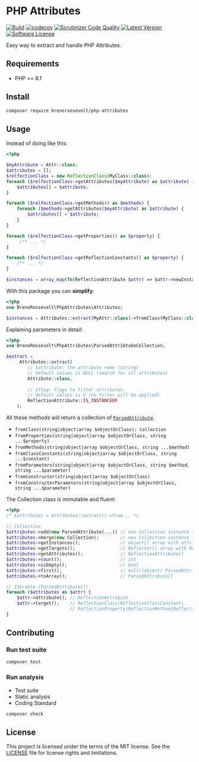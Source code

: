 # PHP Attributes
[![Build](https://github.com/brenoroosevelt/php-attributes/actions/workflows/ci.yml/badge.svg)](https://github.com/brenoroosevelt/php-attributes/actions/workflows/ci.yml)
[![codecov](https://codecov.io/gh/brenoroosevelt/php-attributes/branch/main/graph/badge.svg?token=S1QBA18IBX)](https://codecov.io/gh/brenoroosevelt/php-attributes)
[![Scrutinizer Code Quality](https://scrutinizer-ci.com/g/brenoroosevelt/php-attributes/badges/quality-score.png?b=main)](https://scrutinizer-ci.com/g/brenoroosevelt/php-attributes/?branch=main)
[![Latest Version](https://img.shields.io/github/release/brenoroosevelt/php-attributes.svg?style=flat)](https://github.com/brenoroosevelt/php-attributes/releases)
[![Software License](https://img.shields.io/badge/license-MIT-brightgreen.svg?style=flat)](LICENSE.md)

Easy way to extract and handle PHP Attributes.

## Requirements

* PHP >= 8.1

## Install 

```bash
composer require brenoroosevelt/php-attributes
```

## Usage
Instead of doing like this:

```php
<?php

$myAttribute = Attr::class;
$attributes = [];
$relfectionClass = new ReflectionClass(MyClass::class);
foreach ($relfectionClass->getAttributes($myAttribute) as $attribute) {
    $attributes[] = $attribute;
}

foreach ($relfectionClass->getMethods() as $methods) {
    foreach ($methods->getAttributes($myAttribute) as $attribute) {
        $attributes[] = $attribute;
    }
}

foreach ($relfectionClass->getProperties() as $property) {
     /** ... */
}

foreach ($relfectionClass->getReflectionConstants() as $property) {
    /** ... */
}

$instances = array_map(fn(ReflectionAttribute $attr) => $attr->newInstance(), $attributes);
```
With this package you can **simplify**:

```php
<?php
use BrenoRoosevelt\PhpAttributes\Attributes;

$instances = Attributes::extract(MyAttr::class)->fromClass(MyClass::class)->getInstances();
```
Explaining parameters in detail:

```php
<?php
use BrenoRoosevelt\PhpAttributes\ParsedAttribtubeCollection;

$extract = 
     Attributes::extract(
        // $attribute: the attribute name (string)
        // default values is NULL (search for all attributes)
        Attribute::class,
        
        // $flag: flags to filter attributes.     
        // default values is 0 (no filter will be applied)
        ReflectionAttribute::IS_INSTANCEOF
    );
```
All these methods will return a collection of [`ParsedAttribute`](src/ParsedAttribute.php).

 * `fromClass(string|object|array $objectOrClass): Collection`
 * `fromProperties(string|object|array $objectOrClass, string ...$property)`
 * `fromMethods(string|object|array $objectOrClass, string ...$method)`
 * `fromClassConstants(string|object|array $objectOrClass, string ...$constant)`
 * `fromParameters(string|object|array $objectOrClass, string $method, string ...$parameter)`
 * `fromConstructor(string|object|array $objectOrClass)`
 * `fromConstructorParameters(string|object|array $objectOrClass, string ...$parameter)`
   
The Collection class is immutable and fluent:

```php
<?php
/* $attributes = Attributes::extract()->from... */ 

// Collection
$attributes->add(new ParsedAttribute(...)) // new Collection instance (immutable)
$attributes->merge(new Collection);        // new Collection instance (immutable)
$attributes->getInstances();               // object[] array with attributes instances
$attributes->getTargets();                 // Reflector[] array with Reflection objects target by attributes
$attributes->getAttributes();              // ReflectionAttribute[]
$attributes->count();                      // int
$attributes->isEmpty();                    // bool
$attributes->first();                      // null|(object) ParsedAttribute
$attributes->toArray();                    // ParsedAttribute[]

// Iterable (ParsedAttribute[])
foreach ($attributes as $attr) {
    $attr->attribute(); // ReflectionAttribute
    $attr->target();    // ReflectionClass|ReflectionClassConstant|
                        // ReflectionProperty|ReflectionMethod|ReflectionParameter
}

```


## Contributing

### Run test suite
```bash
composer test
```

### Run analysis
* Test suite
* Static analysis
* Coding Standard

```bash
composer check
```
## License

This project is licensed under the terms of the MIT license. See the [LICENSE](LICENSE.md) file for license rights and limitations.